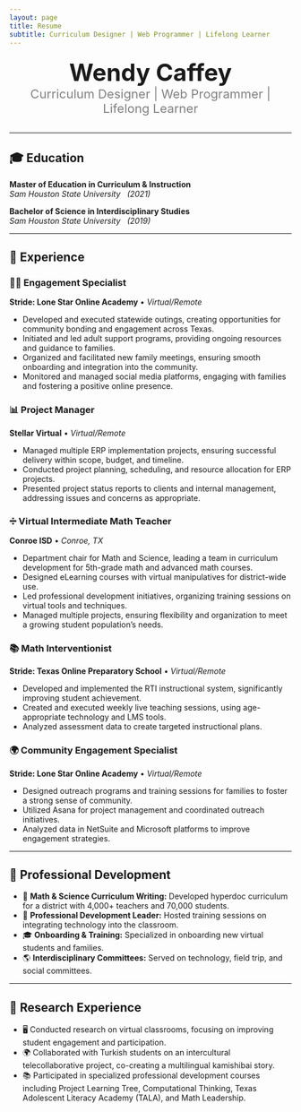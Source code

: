 ```yaml
---
layout: page
title: Resume
subtitle: Curriculum Designer | Web Programmer | Lifelong Learner
---
```


<!-- Name & Title -->
<div style="text-align: center; font-size: 42px; font-weight: bold; margin-top: 20px;">
    Wendy Caffey
</div>
<div style="text-align: center; font-size: 22px; font-weight: normal; color: gray;">
    Curriculum Designer | Web Programmer | Lifelong Learner
</div>

<hr style="margin: 30px 0;">

## 🎓 **Education**
**Master of Education in Curriculum & Instruction**  
*Sam Houston State University* &nbsp; _(2021)_  

**Bachelor of Science in Interdisciplinary Studies**  
*Sam Houston State University* &nbsp; _(2019)_  

---

## 💼 **Experience**

### 🧑‍💻 Engagement Specialist  
**Stride: Lone Star Online Academy** • *Virtual/Remote*  
- Developed and executed statewide outings, creating opportunities for community bonding and engagement across Texas.  
- Initiated and led adult support programs, providing ongoing resources and guidance to families.  
- Organized and facilitated new family meetings, ensuring smooth onboarding and integration into the community.  
- Monitored and managed social media platforms, engaging with families and fostering a positive online presence.  

### 📊 Project Manager  
**Stellar Virtual** • *Virtual/Remote*   
- Managed multiple ERP implementation projects, ensuring successful delivery within scope, budget, and timeline.  
- Conducted project planning, scheduling, and resource allocation for ERP projects.  
- Presented project status reports to clients and internal management, addressing issues and concerns as appropriate.  

### ➗ Virtual Intermediate Math Teacher  
**Conroe ISD** • *Conroe, TX*  
- Department chair for Math and Science, leading a team in curriculum development for 5th-grade math and advanced math courses.  
- Designed eLearning courses with virtual manipulatives for district-wide use.  
- Led professional development initiatives, organizing training sessions on virtual tools and techniques.  
- Managed multiple projects, ensuring flexibility and organization to meet a growing student population’s needs.  

### 📚 Math Interventionist  
**Stride: Texas Online Preparatory School** • *Virtual/Remote*    
- Developed and implemented the RTI instructional system, significantly improving student achievement.  
- Created and executed weekly live teaching sessions, using age-appropriate technology and LMS tools.  
- Analyzed assessment data to create targeted instructional plans.  

### 🌍 Community Engagement Specialist  
**Stride: Lone Star Online Academy** • *Virtual/Remote*   
- Designed outreach programs and training sessions for families to foster a strong sense of community.  
- Utilized Asana for project management and coordinated outreach initiatives.  
- Analyzed data in NetSuite and Microsoft platforms to improve engagement strategies.  

---

## 📌 **Professional Development**
- 📌 **Math & Science Curriculum Writing:** Developed hyperdoc curriculum for a district with 4,000+ teachers and 70,000 students.  
- 🎤 **Professional Development Leader:** Hosted training sessions on integrating technology into the classroom.  
- 🎓 **Onboarding & Training:** Specialized in onboarding new virtual students and families.  
- 🌎 **Interdisciplinary Committees:** Served on technology, field trip, and social committees.  

---

## 🔬 **Research Experience**
- 🖥️ Conducted research on virtual classrooms, focusing on improving student engagement and participation.  
- 🌍 Collaborated with Turkish students on an intercultural telecollaborative project, co-creating a multilingual kamishibai story.  
- 📚 Participated in specialized professional development courses including Project Learning Tree, Computational Thinking, Texas Adolescent Literacy Academy (TALA), and Math Leadership.  
